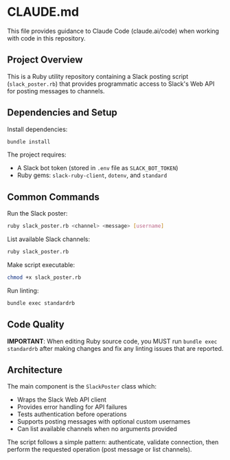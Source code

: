 # CLAUDE.md

This file provides guidance to Claude Code (claude.ai/code) when working with code in this repository.

## Project Overview

This is a Ruby utility repository containing a Slack posting script (`slack_poster.rb`) that provides programmatic access to Slack's Web API for posting messages to channels.

## Dependencies and Setup

Install dependencies:
```bash
bundle install
```

The project requires:
- A Slack bot token (stored in `.env` file as `SLACK_BOT_TOKEN`)
- Ruby gems: `slack-ruby-client`, `dotenv`, and `standard`

## Common Commands

Run the Slack poster:
```bash
ruby slack_poster.rb <channel> <message> [username]
```

List available Slack channels:
```bash
ruby slack_poster.rb
```

Make script executable:
```bash
chmod +x slack_poster.rb
```

Run linting:
```bash
bundle exec standardrb
```

## Code Quality

**IMPORTANT**: When editing Ruby source code, you MUST run `bundle exec standardrb` after making changes and fix any linting issues that are reported.

## Architecture

The main component is the `SlackPoster` class which:
- Wraps the Slack Web API client
- Provides error handling for API failures
- Tests authentication before operations
- Supports posting messages with optional custom usernames
- Can list available channels when no arguments provided

The script follows a simple pattern: authenticate, validate connection, then perform the requested operation (post message or list channels).
